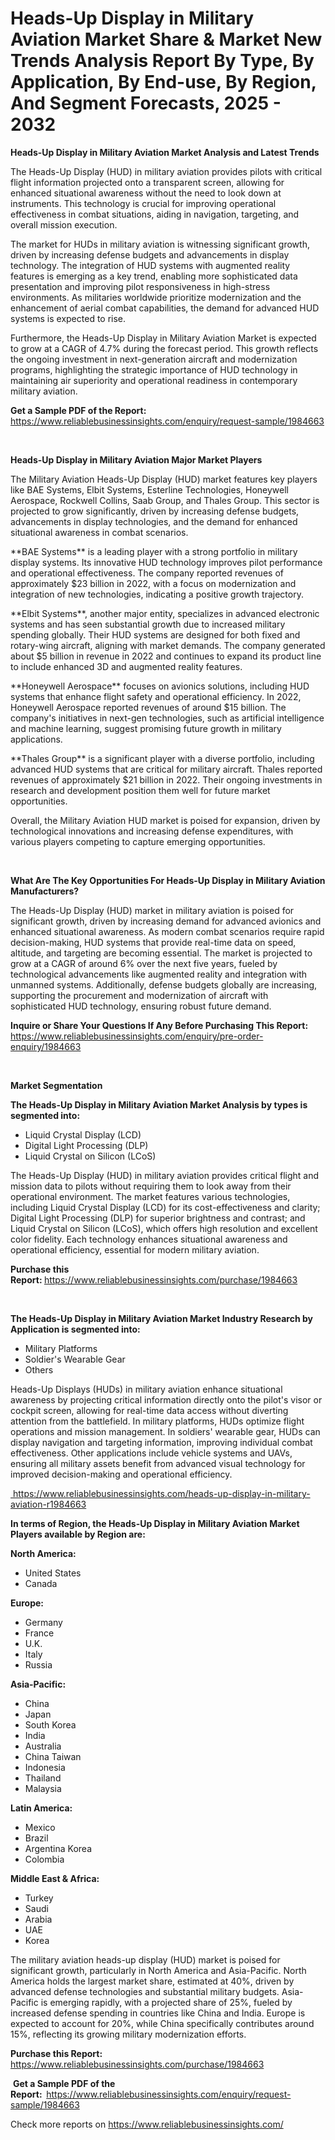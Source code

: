 <p><h1>Heads-Up Display in Military Aviation Market Share & Market New Trends Analysis Report By Type, By Application, By End-use, By Region, And Segment Forecasts, 2025 - 2032</h1></p><p><strong>Heads-Up Display in Military Aviation Market Analysis and Latest Trends</strong></p>
<p><p>The Heads-Up Display (HUD) in military aviation provides pilots with critical flight information projected onto a transparent screen, allowing for enhanced situational awareness without the need to look down at instruments. This technology is crucial for improving operational effectiveness in combat situations, aiding in navigation, targeting, and overall mission execution.</p><p>The market for HUDs in military aviation is witnessing significant growth, driven by increasing defense budgets and advancements in display technology. The integration of HUD systems with augmented reality features is emerging as a key trend, enabling more sophisticated data presentation and improving pilot responsiveness in high-stress environments. As militaries worldwide prioritize modernization and the enhancement of aerial combat capabilities, the demand for advanced HUD systems is expected to rise.</p><p>Furthermore, the Heads-Up Display in Military Aviation Market is expected to grow at a CAGR of 4.7% during the forecast period. This growth reflects the ongoing investment in next-generation aircraft and modernization programs, highlighting the strategic importance of HUD technology in maintaining air superiority and operational readiness in contemporary military aviation.</p></p>
<p><strong>Get a Sample PDF of the Report:&nbsp;</strong> <a href="https://www.reliablebusinessinsights.com/enquiry/request-sample/1984663?utm_campaign=2220&utm_medium=2&utm_source=Github&utm_content=ia&utm_term=13022025&utm_id=heads-up-display-in-military-aviation">https://www.reliablebusinessinsights.com/enquiry/request-sample/1984663</a></p>
<p>&nbsp;</p>
<p><strong>Heads-Up Display in Military Aviation Major Market Players</strong></p>
<p><p>The Military Aviation Heads-Up Display (HUD) market features key players like BAE Systems, Elbit Systems, Esterline Technologies, Honeywell Aerospace, Rockwell Collins, Saab Group, and Thales Group. This sector is projected to grow significantly, driven by increasing defense budgets, advancements in display technologies, and the demand for enhanced situational awareness in combat scenarios.</p><p>**BAE Systems** is a leading player with a strong portfolio in military display systems. Its innovative HUD technology improves pilot performance and operational effectiveness. The company reported revenues of approximately $23 billion in 2022, with a focus on modernization and integration of new technologies, indicating a positive growth trajectory.</p><p>**Elbit Systems**, another major entity, specializes in advanced electronic systems and has seen substantial growth due to increased military spending globally. Their HUD systems are designed for both fixed and rotary-wing aircraft, aligning with market demands. The company generated about $5 billion in revenue in 2022 and continues to expand its product line to include enhanced 3D and augmented reality features.</p><p>**Honeywell Aerospace** focuses on avionics solutions, including HUD systems that enhance flight safety and operational efficiency. In 2022, Honeywell Aerospace reported revenues of around $15 billion. The company's initiatives in next-gen technologies, such as artificial intelligence and machine learning, suggest promising future growth in military applications.</p><p>**Thales Group** is a significant player with a diverse portfolio, including advanced HUD systems that are critical for military aircraft. Thales reported revenues of approximately $21 billion in 2022. Their ongoing investments in research and development position them well for future market opportunities.</p><p>Overall, the Military Aviation HUD market is poised for expansion, driven by technological innovations and increasing defense expenditures, with various players competing to capture emerging opportunities.</p></p>
<p>&nbsp;</p>
<p><strong>What Are The Key Opportunities For Heads-Up Display in Military Aviation Manufacturers?</strong></p>
<p><p>The Heads-Up Display (HUD) market in military aviation is poised for significant growth, driven by increasing demand for advanced avionics and enhanced situational awareness. As modern combat scenarios require rapid decision-making, HUD systems that provide real-time data on speed, altitude, and targeting are becoming essential. The market is projected to grow at a CAGR of around 6% over the next five years, fueled by technological advancements like augmented reality and integration with unmanned systems. Additionally, defense budgets globally are increasing, supporting the procurement and modernization of aircraft with sophisticated HUD technology, ensuring robust future demand.</p></p>
<p><strong>Inquire or Share Your Questions If Any Before Purchasing This Report:</strong> <a href="https://www.reliablebusinessinsights.com/enquiry/pre-order-enquiry/1984663?utm_campaign=2220&utm_medium=2&utm_source=Github&utm_content=ia&utm_term=13022025&utm_id=heads-up-display-in-military-aviation">https://www.reliablebusinessinsights.com/enquiry/pre-order-enquiry/1984663</a></p>
<p>&nbsp;</p>
<p><strong>Market Segmentation</strong></p>
<p><strong>The Heads-Up Display in Military Aviation Market Analysis by types is segmented into:</strong></p>
<p><ul><li>Liquid Crystal Display (LCD)</li><li>Digital Light Processing (DLP)</li><li>Liquid Crystal on Silicon (LCoS)</li></ul></p>
<p><p>The Heads-Up Display (HUD) in military aviation provides critical flight and mission data to pilots without requiring them to look away from their operational environment. The market features various technologies, including Liquid Crystal Display (LCD) for its cost-effectiveness and clarity; Digital Light Processing (DLP) for superior brightness and contrast; and Liquid Crystal on Silicon (LCoS), which offers high resolution and excellent color fidelity. Each technology enhances situational awareness and operational efficiency, essential for modern military aviation.</p></p>
<p><strong>Purchase this Report:&nbsp;</strong><a href="https://www.reliablebusinessinsights.com/purchase/1984663?utm_campaign=2220&utm_medium=2&utm_source=Github&utm_content=ia&utm_term=13022025&utm_id=heads-up-display-in-military-aviation">https://www.reliablebusinessinsights.com/purchase/1984663</a></p>
<p>&nbsp;</p>
<p><strong>The Heads-Up Display in Military Aviation Market Industry Research by Application is segmented into:</strong></p>
<p><ul><li>Military Platforms</li><li>Soldier's Wearable Gear</li><li>Others</li></ul></p>
<p><p>Heads-Up Displays (HUDs) in military aviation enhance situational awareness by projecting critical information directly onto the pilot's visor or cockpit screen, allowing for real-time data access without diverting attention from the battlefield. In military platforms, HUDs optimize flight operations and mission management. In soldiers' wearable gear, HUDs can display navigation and targeting information, improving individual combat effectiveness. Other applications include vehicle systems and UAVs, ensuring all military assets benefit from advanced visual technology for improved decision-making and operational efficiency.</p></p>
<p><a href="https://www.reliablebusinessinsights.com/heads-up-display-in-military-aviation-r1984663?utm_campaign=2220&utm_medium=2&utm_source=Github&utm_content=ia&utm_term=13022025&utm_id=heads-up-display-in-military-aviation">&nbsp;https://www.reliablebusinessinsights.com/heads-up-display-in-military-aviation-r1984663</a></p>
<p><strong>In terms of Region, the Heads-Up Display in Military Aviation Market Players available by Region are:</strong></p>
<p>
    <p> <strong> North America: </strong>
        <ul>
            <li>United States</li>
            <li>Canada</li>
        </ul>
        </p> 
    <p> <strong> Europe: </strong>
        <ul>
            <li>Germany</li>
            <li>France</li>
            <li>U.K.</li>
            <li>Italy</li>
            <li>Russia</li>
        </ul>
        </p> 
    <p> <strong> Asia-Pacific: </strong>
        <ul>
            <li>China</li>
            <li>Japan</li>
            <li>South Korea</li>
            <li>India</li>
            <li>Australia</li>
            <li>China Taiwan</li>
            <li>Indonesia</li>
            <li>Thailand</li>
            <li>Malaysia</li>
        </ul>
        </p> 
    <p> <strong> Latin America: </strong>
        <ul>
            <li>Mexico</li>
            <li>Brazil</li>
            <li>Argentina Korea</li>
            <li>Colombia</li>
        </ul>
        </p> 
    <p> <strong> Middle East & Africa: </strong>
        <ul>
            <li>Turkey</li>
            <li>Saudi</li>
            <li>Arabia</li>
            <li>UAE</li>
            <li>Korea</li>
        </ul>
    </p>
    </p>
<p><p>The military aviation heads-up display (HUD) market is poised for significant growth, particularly in North America and Asia-Pacific. North America holds the largest market share, estimated at 40%, driven by advanced defense technologies and substantial military budgets. Asia-Pacific is emerging rapidly, with a projected share of 25%, fueled by increased defense spending in countries like China and India. Europe is expected to account for 20%, while China specifically contributes around 15%, reflecting its growing military modernization efforts.</p></p>
<p><strong>Purchase this Report: </strong><a href="https://www.reliablebusinessinsights.com/purchase/1984663?utm_campaign=2220&utm_medium=2&utm_source=Github&utm_content=ia&utm_term=13022025&utm_id=heads-up-display-in-military-aviation">https://www.reliablebusinessinsights.com/purchase/1984663</a></p>
<p>&nbsp;<strong>Get a Sample PDF of the Report:&nbsp;&nbsp;</strong><a href="https://www.reliablebusinessinsights.com/enquiry/request-sample/1984663?utm_campaign=2220&utm_medium=2&utm_source=Github&utm_content=ia&utm_term=13022025&utm_id=heads-up-display-in-military-aviation">https://www.reliablebusinessinsights.com/enquiry/request-sample/1984663</a></p>
<p><strong></strong></p>
<p>Check more reports on <a href="https://www.reliablebusinessinsights.com/?utm_campaign=2220&utm_medium=2&utm_source=Github&utm_content=ia&utm_term=13022025&utm_id=heads-up-display-in-military-aviation">https://www.reliablebusinessinsights.com/</a></p>